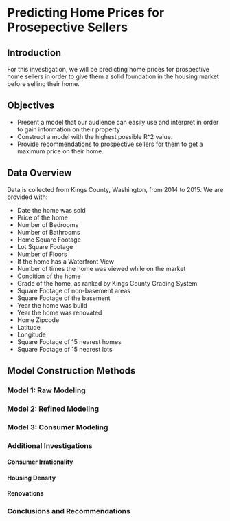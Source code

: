 
# Predicting Home Prices for Prosepective Sellers

## Introduction
For this investigation, we will be predicting home prices for prospective home sellers in order to give them a solid foundation in the housing market before selling their home. 
## Objectives
- Present a model that our audience can easily use and interpret in order to gain information on their property
- Construct a model with the highest possible R^2 value.
- Provide recommendations to prospective sellers for them to get a maximum price on their home. 
## Data Overview
Data is collected from Kings County, Washington, from 2014 to 2015. We are provided with:
- Date the home was sold
- Price of the home
- Number of Bedrooms
- Number of Bathrooms
- Home Square Footage
- Lot Square Footage
- Number of Floors
- If the home has a Waterfront View
- Number of times the home was viewed while on the market
- Condition of the home
- Grade of the home, as ranked by Kings County Grading System
- Square Footage of non-basement areas
- Square Footage of the basement
- Year the home was build
- Year the home was renovated
- Home Zipcode
- Latitude
- Longitude
- Square Footage of 15 nearest homes
- Square Footage of 15 nearest lots

## Model Construction Methods
### Model 1: Raw Modeling
### Model 2: Refined Modeling
### Model 3: Consumer Modeling
### Additional Investigations
#### Consumer Irrationality
#### Housing Density
#### Renovations
### Conclusions and Recommendations
